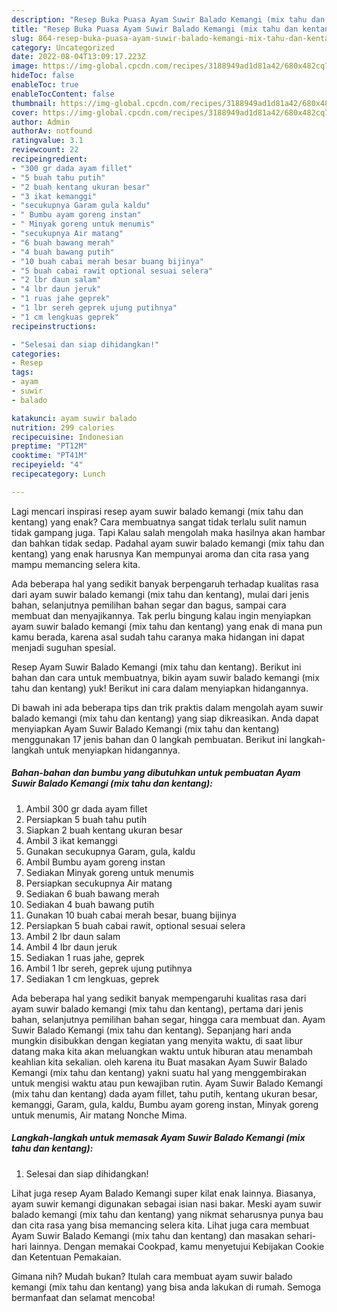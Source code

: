 ```yaml
---
description: "Resep Buka Puasa Ayam Suwir Balado Kemangi (mix tahu dan kentang), Lezat"
title: "Resep Buka Puasa Ayam Suwir Balado Kemangi (mix tahu dan kentang), Lezat"
slug: 864-resep-buka-puasa-ayam-suwir-balado-kemangi-mix-tahu-dan-kentang-lezat
category: Uncategorized
date: 2022-08-04T13:09:17.223Z
image: https://img-global.cpcdn.com/recipes/3188949ad1d81a42/680x482cq70/ayam-suwir-balado-kemangi-mix-tahu-dan-kentang-foto-resep-utama.jpg
hideToc: false
enableToc: true
enableTocContent: false
thumbnail: https://img-global.cpcdn.com/recipes/3188949ad1d81a42/680x482cq70/ayam-suwir-balado-kemangi-mix-tahu-dan-kentang-foto-resep-utama.jpg
cover: https://img-global.cpcdn.com/recipes/3188949ad1d81a42/680x482cq70/ayam-suwir-balado-kemangi-mix-tahu-dan-kentang-foto-resep-utama.jpg
author: Admin
authorAv: notfound
ratingvalue: 3.1
reviewcount: 22
recipeingredient:
- "300 gr dada ayam fillet"
- "5 buah tahu putih"
- "2 buah kentang ukuran besar"
- "3 ikat kemanggi"
- "secukupnya Garam gula kaldu"
- " Bumbu ayam goreng instan"
- " Minyak goreng untuk menumis"
- "secukupnya Air matang"
- "6 buah bawang merah"
- "4 buah bawang putih"
- "10 buah cabai merah besar buang bijinya"
- "5 buah cabai rawit optional sesuai selera"
- "2 lbr daun salam"
- "4 lbr daun jeruk"
- "1 ruas jahe geprek"
- "1 lbr sereh geprek ujung putihnya"
- "1 cm lengkuas geprek"
recipeinstructions:

- "Selesai dan siap dihidangkan!"
categories:
- Resep
tags:
- ayam
- suwir
- balado

katakunci: ayam suwir balado 
nutrition: 299 calories
recipecuisine: Indonesian
preptime: "PT12M"
cooktime: "PT41M"
recipeyield: "4"
recipecategory: Lunch

---
```



Lagi mencari inspirasi resep ayam suwir balado kemangi (mix tahu dan kentang) yang enak? Cara membuatnya sangat tidak terlalu sulit namun tidak gampang juga. Tapi Kalau salah mengolah maka hasilnya akan hambar dan bahkan tidak sedap. Padahal ayam suwir balado kemangi (mix tahu dan kentang) yang enak harusnya Kan mempunyai aroma dan cita rasa yang mampu memancing selera kita.


Ada beberapa hal yang sedikit banyak berpengaruh terhadap kualitas rasa dari ayam suwir balado kemangi (mix tahu dan kentang), mulai dari jenis bahan, selanjutnya pemilihan bahan segar dan bagus, sampai cara membuat dan menyajikannya. Tak perlu bingung kalau ingin menyiapkan ayam suwir balado kemangi (mix tahu dan kentang) yang enak di mana pun kamu berada, karena asal sudah tahu caranya maka hidangan ini dapat menjadi suguhan spesial.

Resep Ayam Suwir Balado Kemangi (mix tahu dan kentang). Berikut ini bahan dan cara untuk membuatnya, bikin ayam suwir balado kemangi (mix tahu dan kentang) yuk! Berikut ini cara dalam menyiapkan hidangannya.


Di bawah ini ada beberapa tips dan trik praktis dalam mengolah ayam suwir balado kemangi (mix tahu dan kentang) yang siap dikreasikan. Anda dapat menyiapkan Ayam Suwir Balado Kemangi (mix tahu dan kentang) menggunakan 17 jenis bahan dan 0 langkah pembuatan. Berikut ini langkah-langkah untuk menyiapkan hidangannya.

<!--inarticleads1-->

##### Bahan-bahan dan bumbu yang dibutuhkan untuk pembuatan Ayam Suwir Balado Kemangi (mix tahu dan kentang):

1. Ambil 300 gr dada ayam fillet
1. Persiapkan 5 buah tahu putih
1. Siapkan 2 buah kentang ukuran besar
1. Ambil 3 ikat kemanggi
1. Gunakan secukupnya Garam, gula, kaldu
1. Ambil  Bumbu ayam goreng instan
1. Sediakan  Minyak goreng untuk menumis
1. Persiapkan secukupnya Air matang
1. Sediakan 6 buah bawang merah
1. Sediakan 4 buah bawang putih
1. Gunakan 10 buah cabai merah besar, buang bijinya
1. Persiapkan 5 buah cabai rawit, optional sesuai selera
1. Ambil 2 lbr daun salam
1. Ambil 4 lbr daun jeruk
1. Sediakan 1 ruas jahe, geprek
1. Ambil 1 lbr sereh, geprek ujung putihnya
1. Sediakan 1 cm lengkuas, geprek


Ada beberapa hal yang sedikit banyak mempengaruhi kualitas rasa dari ayam suwir balado kemangi (mix tahu dan kentang), pertama dari jenis bahan, selanjutnya pemilihan bahan segar, hingga cara membuat dan. Ayam Suwir Balado Kemangi (mix tahu dan kentang). Sepanjang hari anda mungkin disibukkan dengan kegiatan yang menyita waktu, di saat libur datang maka kita akan meluangkan waktu untuk hiburan atau menambah keahlian kita sekalian. oleh karena itu Buat masakan Ayam Suwir Balado Kemangi (mix tahu dan kentang) yakni suatu hal yang menggembirakan untuk mengisi waktu atau pun kewajiban rutin. Ayam Suwir Balado Kemangi (mix tahu dan kentang) dada ayam fillet, tahu putih, kentang ukuran besar, kemanggi, Garam, gula, kaldu, Bumbu ayam goreng instan, Minyak goreng untuk menumis, Air matang Nonche Mima. 

<!--inarticleads2-->

##### Langkah-langkah untuk memasak Ayam Suwir Balado Kemangi (mix tahu dan kentang):


1. Selesai dan siap dihidangkan!

Lihat juga resep Ayam Balado Kemangi super kilat enak lainnya. Biasanya, ayam suwir kemangi digunakan sebagai isian nasi bakar. Meski ayam suwir balado kemangi (mix tahu dan kentang) yang nikmat seharusnya punya bau dan cita rasa yang bisa memancing selera kita. Lihat juga cara membuat Ayam Suwir Balado Kemangi (mix tahu dan kentang) dan masakan sehari-hari lainnya. Dengan memakai Cookpad, kamu menyetujui Kebijakan Cookie dan Ketentuan Pemakaian. 

Gimana nih? Mudah bukan? Itulah cara membuat ayam suwir balado kemangi (mix tahu dan kentang) yang bisa anda lakukan di rumah. Semoga bermanfaat dan selamat mencoba!
